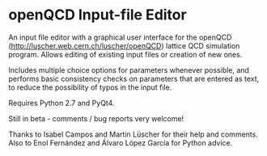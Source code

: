 # openQCD Input-file Editor
An input file editor with a graphical user interface for the openQCD (http://luscher.web.cern.ch/luscher/openQCD) lattice QCD simulation program. Allows editing of existing input files or creation of new ones.

Includes multiple choice options for parameters whenever possible, and performs basic consistency checks on parameters that are entered as text, to reduce the possibility of typos in the input file.

Requires Python 2.7 and PyQt4.

Still in beta - comments / bug reports very welcome!

Thanks to Isabel Campos and Martin Lüscher for their help and comments. Also to Enol Fernández and Álvaro López García for Python advice.
